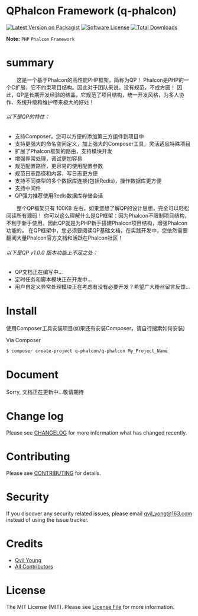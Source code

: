 # QPhalcon Framework (q-phalcon)


[![Latest Version on Packagist][ico-version]][link-packagist]
[![Software License][ico-license]](LICENSE.md)
[![Total Downloads][ico-downloads]][link-downloads]


**Note:** ```PHP``` ```Phalcon``` ```Framework```




# summary
　　这是一个基于Phalcon的高性能PHP框架，简称为QP！
Phalcon是PHP的一个C扩展，它不约束项目结构。因此对于团队来说，没有规范，不成方圆！
因此，QP是长期开发经验的结晶，它规范了项目结构，统一开发风格，为多人协作、系统升级和维护带来极大的好处！

###### 以下是QP的特性：

  * 支持Composer，您可以方便的添加第三方组件到项目中
  * 支持更强大的命名空间定义，加上强大的Composer工具，灵活适应特殊项目
  * 扩展了Phalcon框架的路由，支持模块开发
  * 增强异常处理，调试更加容易
  * 规范配置路径，更容易的使用配置参数
  * 规范日志路径和内容，写日志更方便
  * 支持不同类型的多个数据库连接(包括Redis)，操作数据库更方便
  * 支持中间件
  * QP强力推荐使用Redis数据库存储会话


　　整个QP框架只有 100KB 左右，如果您想了解QP的设计思想，完全可以轻松阅读所有源码！
你可以这么理解什么是QP框架：因为Phalcon不限制项目结构，不利于新手使用。因此QP就是为PHP新手搭建Phalcon项目结构，增强Phalcon功能的。
在QP框架中，您必须要阅读QP基础文档，在实践开发中，您依然需要翻阅大量Phalcon官方文档和活跃在Phalcon社区！

###### 以下是QP v1.0.0 版本功能上不足之处：

  * QP文档正在编写中...
  * 定时任务和脚本模块正在开发中...
  * 用户自定义异常处理模块正在考虑有没有必要开发？希望广大粉丝留言反馈...




# Install

使用Composer工具安装项目(如果还有安装Composer，请自行搜索如何安装)

Via Composer

``` bash
$ composer create-project q-phalcon/q-phalcon My_Project_Name
```




# Document

Sorry, 文档正在更新中...敬请期待




# Change log

Please see [CHANGELOG](CHANGELOG.md) for more information what has changed recently.




# Contributing

Please see [CONTRIBUTING](CONTRIBUTING.md) for details.




# Security

If you discover any security related issues, please email qvil_yong@163.com instead of using the issue tracker.




# Credits

- [Qvil Young][link-author]
- [All Contributors][link-contributors]




# License

The MIT License (MIT). Please see [License File](LICENSE.md) for more information.




[ico-version]: https://img.shields.io/packagist/v/yunhack/helloworld.svg?style=flat-square
[link-packagist]: https://packagist.org/packages/yunhack/helloworld


[ico-license]: https://img.shields.io/badge/license-MIT-brightgreen.svg?style=flat-square

[ico-downloads]: https://img.shields.io/packagist/dt/yunhack/helloworld.svg?style=flat-square
[link-downloads]: https://packagist.org/packages/yunhack/helloworld


[link-author]: https://github.com/Qvil-Young
[link-contributors]: ../../contributors
